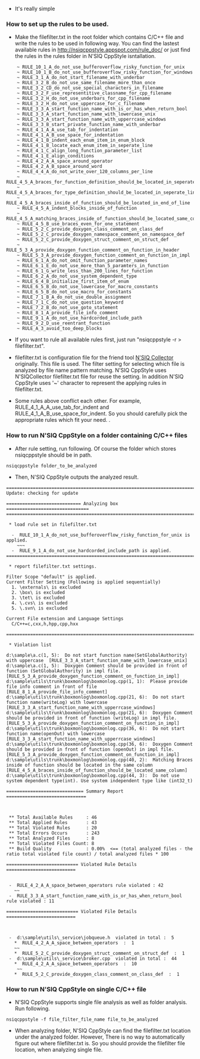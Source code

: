   * It's really simple
### How to set up the rules to be used. ###
  * Make the filefilter.txt in the root folder which contains C/C++ file and write the rules to be used in following way. You can find the lastest available rules in http://nsiqcppstyle.appspot.com/rule_doc/ or just find the rules in the rules folder in N'SIQ CppStyle isntallation.
```
	~ RULE_10_1_A_do_not_use_bufferoverflow_risky_function_for_unix
	~ RULE_10_1_B_do_not_use_bufferoverflow_risky_function_for_windows
	~ RULE_3_1_A_do_not_start_filename_with_underbar
	~ RULE_3_2_B_do_not_use_same_filename_more_than_once
	~ RULE_3_2_CD_do_not_use_special_characters_in_filename
	~ RULE_3_2_F_use_representitive_classname_for_cpp_filename
	~ RULE_3_2_H_do_not_use_underbars_for_cpp_filename
	~ RULE_3_2_H_do_not_use_uppercase_for_c_filename
	~ RULE_3_3_A_start_function_name_with_is_or_has_when_return_bool
	~ RULE_3_3_A_start_function_name_with_lowercase_unix
	~ RULE_3_3_A_start_function_name_with_upperrcase_windows
	~ RULE_3_3_B_start_private_function_name_with_underbar
	~ RULE_4_1_A_A_use_tab_for_indentation
	~ RULE_4_1_A_B_use_space_for_indentation
	~ RULE_4_1_B_indent_each_enum_item_in_enum_block
	~ RULE_4_1_B_locate_each_enum_item_in_seperate_line
	~ RULE_4_1_C_align_long_function_parameter_list
	~ RULE_4_1_E_align_conditions
	~ RULE_4_2_A_A_space_around_operator
	~ RULE_4_2_A_B_space_around_word
	~ RULE_4_4_A_do_not_write_over_120_columns_per_line
	~ RULE_4_5_A_braces_for_function_definition_should_be_located_in_seperate_line
	~ RULE_4_5_A_braces_for_type_definition_should_be_located_in_seperate_line
	~ RULE_4_5_A_braces_inside_of_function_should_be_located_in_end_of_line
	~ RULE_4_5_A_indent_blocks_inside_of_function
	~ RULE_4_5_A_matching_braces_inside_of_function_should_be_located_same_column
	~ RULE_4_5_B_use_braces_even_for_one_statement
	~ RULE_5_2_C_provide_doxygen_class_comment_on_class_def
	~ RULE_5_2_C_provide_doxygen_namespace_comment_on_namespace_def
	~ RULE_5_2_C_provide_doxygen_struct_comment_on_struct_def
	~ RULE_5_3_A_provide_doxygen_function_comment_on_function_in_header
	~ RULE_5_3_A_provide_doxygen_function_comment_on_function_in_impl
	~ RULE_6_1_A_do_not_omit_function_parameter_names
	~ RULE_6_1_E_do_not_use_more_than_5_paramters_in_function
	~ RULE_6_1_G_write_less_than_200_lines_for_function
	~ RULE_6_2_A_do_not_use_system_dependent_type
	~ RULE_6_4_B_initialize_first_item_of_enum
	~ RULE_6_5_B_do_not_use_lowercase_for_macro_constants
	~ RULE_6_5_B_do_not_use_macro_for_constants
	~ RULE_7_1_B_A_do_not_use_double_assignment
	~ RULE_7_1_C_do_not_use_question_keyword
	~ RULE_7_2_B_do_not_use_goto_statement
	~ RULE_8_1_A_provide_file_info_comment
	~ RULE_9_1_A_do_not_use_hardcorded_include_path
	~ RULE_9_2_D_use_reentrant_function
	~ RULE_A_3_avoid_too_deep_blocks
```

  * If you want to rule all available rules first, just run "nsiqcppstyle -r > filefilter.txt".
  * filefilter.txt is configuration file for the friend tool [N'SIQ Collector](http://dev.naver.com/projects/nsiqcollector) originally. This file is used. The filter setting for selecting which file is analyzed by file name pattern matching. N'SIQ CppStyle uses N'SIQCollector filefilter.txt file for reuse the setting. In addition N'SIQ CppStyle uses '~' character to represent the applying rules in filefilter.txt.

  * Some rules above conflict each other. For example, RULE\_4\_1\_A\_A\_use\_tab\_for\_indent and RULE\_4\_1\_A\_B\_use\_space\_for\_indent. So you should carefully pick the appropriate rules which fit your need. .

### How to run  N'SIQ CppStyle on a folder containing C/C++ files ###
  * After rule setting, run following. Of course the folder which stores nsiqcppstyle should be in path.
```
nsiqcppstyle folder_to_be_analyzed
```

  * Then, N'SIQ CppStyle outputs the analyzed result.
```
======================================================================================
Update: checking for update 

============================ Analyzing box ===============================
======================================================================================

 * load rule set in filefilter.txt

  -  RULE_10_1_A_do_not_use_bufferoverflow_risky_function_for_unix is applied. 
    ~~~
  -  RULE_9_1_A_do_not_use_hardcorded_include_path is applied.
======================================================================================

 * report filefilter.txt settings.

Filter Scope "default" is applied.
Current Filter Setting (Following is applied sequentially)
  1. \externals\ is excluded
  2. \box\ is excluded
  3. \tet\ is excluded
  4. \.cvs\ is excluded
  5. \.svn\ is excluded

Current File extension and Language Settings
  C/C++=c,cxx,h,hpp,cpp,hxx

======================================================================================

 * Violation list

d:\sample\a.c(1, 5):  Do not start function name(SetGlobalAuthority) with uppercase  [RULE_3_3_A_start_function_name_with_lowercase_unix] 
d:\sample\a.c(1, 5):  Doxygen Comment should be provided in front of function (SetGlobalAuthority) in impl file.  [RULE_5_3_A_provide_doxygen_function_comment_on_function_in_impl] 
d:\sample\utils\trunk\boxmonlog\boxmonlog.cpp(1, 1):  Please provide file info comment in front of file  [RULE_8_1_A_provide_file_info_comment] 
d:\sample\utils\trunk\boxmonlog\boxmonlog.cpp(21, 6):  Do not start function name(writeLog) with lowercase  [RULE_3_3_A_start_function_name_with_upperrcase_windows] 
d:\sample\utils\trunk\boxmonlog\boxmonlog.cpp(21, 6):  Doxygen Comment should be provided in front of function (writeLog) in impl file.  [RULE_5_3_A_provide_doxygen_function_comment_on_function_in_impl] 
d:\sample\utils\trunk\boxmonlog\boxmonlog.cpp(36, 6):  Do not start function name(openOut) with lowercase  [RULE_3_3_A_start_function_name_with_upperrcase_windows] 
d:\sample\utils\trunk\boxmonlog\boxmonlog.cpp(36, 6):  Doxygen Comment should be provided in front of function (openOut) in impl file.  [RULE_5_3_A_provide_doxygen_function_comment_on_function_in_impl] 
d:\sample\utils\trunk\boxmonlog\boxmonlog.cpp(40, 2):  Matching Braces inside of function should be located in the same column   [RULE_4_5_A_braces_inside_of_function_should_be_located_same_column] 
d:\sample\utils\trunk\boxmonlog\boxmonlog.cpp(44, 3):  Do not use system dependent type(int). Use system independent type like (int32_t)  

============================= Summary Report ==============================

 

 ** Total Available Rules     : 46  
 ** Total Applied Rules       : 43   
 ** Total Violated Rules      : 20   
 ** Total Errors Occurs       : 243  
 ** Total Analyzed Files      : 8    
 ** Total Violated Files Count: 8    
 ** Build Quality             : 0.00%  <== (total analyzed files - the ratio total violated file count) / total analyzed files * 100

=========================== Violated Rule Details ==========================


 -  RULE_4_2_A_A_space_between_operators rule violated : 42
   ~~
 -  RULE_3_3_A_start_function_name_with_is_or_has_when_return_bool rule violated : 11

=========================== Violated File Details ==========================



 -  d:\sample\utils\_service\jobqueue.h  violated in total :  5
   *  RULE_4_2_A_A_space_between_operators  :  1
   ~~
   *  RULE_5_2_C_provide_doxygen_struct_comment_on_struct_def  :  1
 -  d:\sample\utils\_service\broker.cpp  violated in total :  44
   *  RULE_4_2_A_A_space_between_operators  :  10
    ~~
   *  RULE_5_2_C_provide_doxygen_class_comment_on_class_def  :  1

```


### How to run N'SIQ CppStyle on single C/C++ file ###
  * N'SIQ CppStyle supports single file analysis as well as folder analysis. Run following.
```
nsiqcppstyle -f file_filter_file_name file_to_be_analyzed
```
  * When analyzing folder, N'SIQ CppStyle can find the filefilter.txt location under the analyzed folder. However, There is no way to automatically figure out where filefilter.txt is. So you should provide the filefilter file location, when analyzing single file.